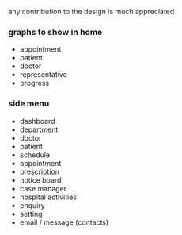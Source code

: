 any contribution to the design is much appreciated

### graphs to show in home
- appointment
- patient
- doctor
- representative
- progress

### side menu
- dashboard
- department
- doctor
- patient
- schedule
- appointment
- prescription
- notice board
- case manager
- hospital activities
- enquiry
- setting
- email / message (contacts)

<!-- ![image]()
[]() -->